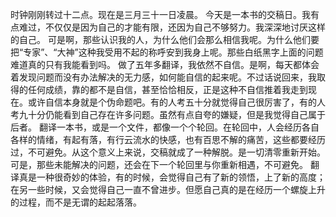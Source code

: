 时钟刚刚转过十二点。现在是三月三十一日凌晨。
今天是一本书的交稿日。我有点难过，不仅仅是因为自己的才能有限，还因为自己不够努力。我深深地讨厌这样的自己。
可是啊，那些认识我的人，为什么他们会那么相信我呢。为什么他们要把“专家”、“大神”这种我受用不起的称呼安到我身上呢。那些白纸黑字上面的问题难道真的只有我能看到吗。
做了五年多翻译，我依然不自信。是啊，每天都体会着发现问题而没有办法解决的无力感，如何能自信的起来呢。不过话说回来，我取得的任何成绩，靠的都不是自信，甚至恰恰相反，正是这种不自信推着我走到现在。或许自信本身就是个伪命题吧。有的人考五十分就觉得自己很厉害了，有的人考九十分仍能看到自己存在许多问题。虽然有点自夸的嫌疑，但是我觉得自己属于后者。
翻译一本书，或是一个文件，都像一个个轮回。在轮回中，人会经历各自各样的情绪，有起有落，有行云流水的快感，也有百思不解的痛苦，这些都要经历过，不可避免。从这个意义上来说，交稿就成了一种解脱。是一切清零重新开始。可是，那些未能解决的问题，还会在下一个轮回里与你重新相遇，不可避免。
翻译真是一种很奇妙的体验，有的时候，会觉得自己有了新的领悟，上了新的高度；在另一些时候，又会觉得自己一直不曾进步。但愿自己真的是在经历一个螺旋上升的过程，而不是无谓的起起落落。
